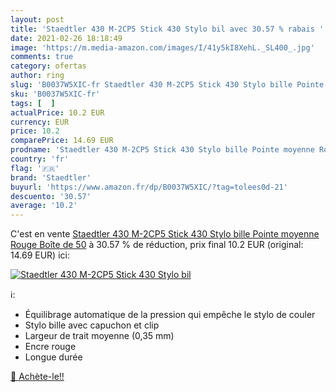 ```yaml
---
layout: post
title: 'Staedtler 430 M-2CP5 Stick 430 Stylo bil avec 30.57 % rabais '
date: 2021-02-26 18:18:49
image: 'https://m.media-amazon.com/images/I/41y5kI8XehL._SL400_.jpg'
comments: true
category: ofertas
author: ring
slug: 'B0037W5XIC-fr Staedtler 430 M-2CP5 Stick 430 Stylo bille Pointe moyenne...'
sku: 'B0037W5XIC-fr'
tags: [  ]
actualPrice: 10.2 EUR
currency: EUR
price: 10.2
comparePrice: 14.69 EUR
prodname: 'Staedtler 430 M-2CP5 Stick 430 Stylo bille Pointe moyenne Rouge Boîte de 50'
country: 'fr'
flag: '🇫🇷'
brand: 'Staedtler'
buyurl: 'https://www.amazon.fr/dp/B0037W5XIC/?tag=tolees0d-21'
descuento: '30.57'
average: '10.2'
---
```


C'est en vente [Staedtler 430 M-2CP5 Stick 430 Stylo bille Pointe moyenne Rouge Boîte de 50](https://www.amazon.fr/dp/B0037W5XIC/?tag=tolees0d-21)  à  30.57 % de réduction, prix final  10.2 EUR (original: 14.69 EUR) ici:

[![Staedtler 430 M-2CP5 Stick 430 Stylo bil](https://m.media-amazon.com/images/I/41y5kI8XehL._SL400_.jpg)](https://www.amazon.fr/dp/B0037W5XIC/?tag=tolees0d-21)

ℹ️:

- Équilibrage automatique de la pression qui empêche le stylo de couler
- Stylo bille avec capuchon et clip
- Largeur de trait moyenne (0,35 mm)
- Encre rouge
- Longue durée

[🛒 Achète-le!!](https://www.amazon.fr/dp/B0037W5XIC/?tag=tolees0d-21)
